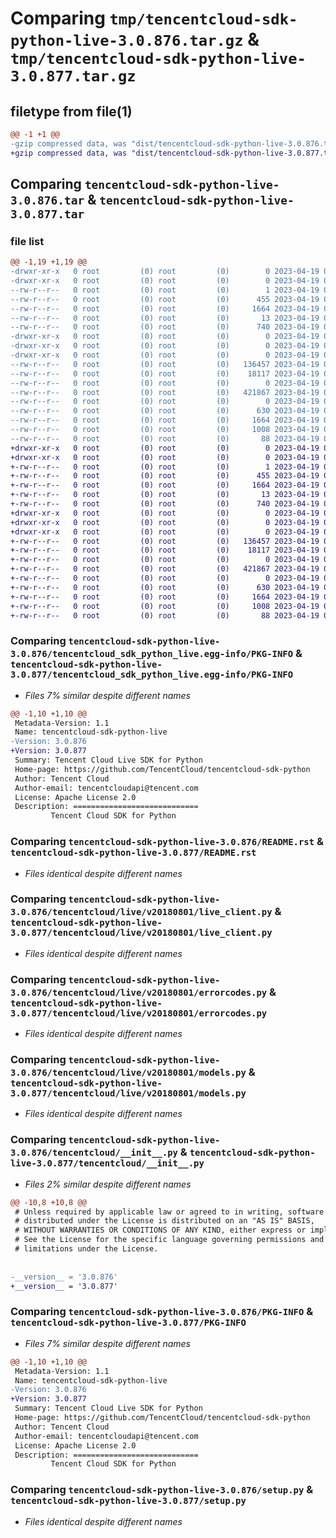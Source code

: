 # Comparing `tmp/tencentcloud-sdk-python-live-3.0.876.tar.gz` & `tmp/tencentcloud-sdk-python-live-3.0.877.tar.gz`

## filetype from file(1)

```diff
@@ -1 +1 @@
-gzip compressed data, was "dist/tencentcloud-sdk-python-live-3.0.876.tar", last modified: Wed Apr 19 00:31:16 2023, max compression
+gzip compressed data, was "dist/tencentcloud-sdk-python-live-3.0.877.tar", last modified: Wed Apr 19 09:20:45 2023, max compression
```

## Comparing `tencentcloud-sdk-python-live-3.0.876.tar` & `tencentcloud-sdk-python-live-3.0.877.tar`

### file list

```diff
@@ -1,19 +1,19 @@
-drwxr-xr-x   0 root         (0) root         (0)        0 2023-04-19 00:31:16.000000 tencentcloud-sdk-python-live-3.0.876/
-drwxr-xr-x   0 root         (0) root         (0)        0 2023-04-19 00:31:16.000000 tencentcloud-sdk-python-live-3.0.876/tencentcloud_sdk_python_live.egg-info/
--rw-r--r--   0 root         (0) root         (0)        1 2023-04-19 00:31:16.000000 tencentcloud-sdk-python-live-3.0.876/tencentcloud_sdk_python_live.egg-info/dependency_links.txt
--rw-r--r--   0 root         (0) root         (0)      455 2023-04-19 00:31:16.000000 tencentcloud-sdk-python-live-3.0.876/tencentcloud_sdk_python_live.egg-info/SOURCES.txt
--rw-r--r--   0 root         (0) root         (0)     1664 2023-04-19 00:31:16.000000 tencentcloud-sdk-python-live-3.0.876/tencentcloud_sdk_python_live.egg-info/PKG-INFO
--rw-r--r--   0 root         (0) root         (0)       13 2023-04-19 00:31:16.000000 tencentcloud-sdk-python-live-3.0.876/tencentcloud_sdk_python_live.egg-info/top_level.txt
--rw-r--r--   0 root         (0) root         (0)      740 2023-04-19 00:31:16.000000 tencentcloud-sdk-python-live-3.0.876/README.rst
-drwxr-xr-x   0 root         (0) root         (0)        0 2023-04-19 00:31:16.000000 tencentcloud-sdk-python-live-3.0.876/tencentcloud/
-drwxr-xr-x   0 root         (0) root         (0)        0 2023-04-19 00:31:16.000000 tencentcloud-sdk-python-live-3.0.876/tencentcloud/live/
-drwxr-xr-x   0 root         (0) root         (0)        0 2023-04-19 00:31:16.000000 tencentcloud-sdk-python-live-3.0.876/tencentcloud/live/v20180801/
--rw-r--r--   0 root         (0) root         (0)   136457 2023-04-19 00:31:16.000000 tencentcloud-sdk-python-live-3.0.876/tencentcloud/live/v20180801/live_client.py
--rw-r--r--   0 root         (0) root         (0)    18117 2023-04-19 00:31:16.000000 tencentcloud-sdk-python-live-3.0.876/tencentcloud/live/v20180801/errorcodes.py
--rw-r--r--   0 root         (0) root         (0)        0 2023-04-19 00:31:16.000000 tencentcloud-sdk-python-live-3.0.876/tencentcloud/live/v20180801/__init__.py
--rw-r--r--   0 root         (0) root         (0)   421867 2023-04-19 00:31:16.000000 tencentcloud-sdk-python-live-3.0.876/tencentcloud/live/v20180801/models.py
--rw-r--r--   0 root         (0) root         (0)        0 2023-04-19 00:31:16.000000 tencentcloud-sdk-python-live-3.0.876/tencentcloud/live/__init__.py
--rw-r--r--   0 root         (0) root         (0)      630 2023-04-19 00:31:16.000000 tencentcloud-sdk-python-live-3.0.876/tencentcloud/__init__.py
--rw-r--r--   0 root         (0) root         (0)     1664 2023-04-19 00:31:16.000000 tencentcloud-sdk-python-live-3.0.876/PKG-INFO
--rw-r--r--   0 root         (0) root         (0)     1008 2023-04-19 00:31:16.000000 tencentcloud-sdk-python-live-3.0.876/setup.py
--rw-r--r--   0 root         (0) root         (0)       88 2023-04-19 00:31:16.000000 tencentcloud-sdk-python-live-3.0.876/setup.cfg
+drwxr-xr-x   0 root         (0) root         (0)        0 2023-04-19 09:20:45.000000 tencentcloud-sdk-python-live-3.0.877/
+drwxr-xr-x   0 root         (0) root         (0)        0 2023-04-19 09:20:45.000000 tencentcloud-sdk-python-live-3.0.877/tencentcloud_sdk_python_live.egg-info/
+-rw-r--r--   0 root         (0) root         (0)        1 2023-04-19 09:20:45.000000 tencentcloud-sdk-python-live-3.0.877/tencentcloud_sdk_python_live.egg-info/dependency_links.txt
+-rw-r--r--   0 root         (0) root         (0)      455 2023-04-19 09:20:45.000000 tencentcloud-sdk-python-live-3.0.877/tencentcloud_sdk_python_live.egg-info/SOURCES.txt
+-rw-r--r--   0 root         (0) root         (0)     1664 2023-04-19 09:20:45.000000 tencentcloud-sdk-python-live-3.0.877/tencentcloud_sdk_python_live.egg-info/PKG-INFO
+-rw-r--r--   0 root         (0) root         (0)       13 2023-04-19 09:20:45.000000 tencentcloud-sdk-python-live-3.0.877/tencentcloud_sdk_python_live.egg-info/top_level.txt
+-rw-r--r--   0 root         (0) root         (0)      740 2023-04-19 09:20:45.000000 tencentcloud-sdk-python-live-3.0.877/README.rst
+drwxr-xr-x   0 root         (0) root         (0)        0 2023-04-19 09:20:45.000000 tencentcloud-sdk-python-live-3.0.877/tencentcloud/
+drwxr-xr-x   0 root         (0) root         (0)        0 2023-04-19 09:20:45.000000 tencentcloud-sdk-python-live-3.0.877/tencentcloud/live/
+drwxr-xr-x   0 root         (0) root         (0)        0 2023-04-19 09:20:45.000000 tencentcloud-sdk-python-live-3.0.877/tencentcloud/live/v20180801/
+-rw-r--r--   0 root         (0) root         (0)   136457 2023-04-19 09:20:45.000000 tencentcloud-sdk-python-live-3.0.877/tencentcloud/live/v20180801/live_client.py
+-rw-r--r--   0 root         (0) root         (0)    18117 2023-04-19 09:20:45.000000 tencentcloud-sdk-python-live-3.0.877/tencentcloud/live/v20180801/errorcodes.py
+-rw-r--r--   0 root         (0) root         (0)        0 2023-04-19 09:20:45.000000 tencentcloud-sdk-python-live-3.0.877/tencentcloud/live/v20180801/__init__.py
+-rw-r--r--   0 root         (0) root         (0)   421867 2023-04-19 09:20:45.000000 tencentcloud-sdk-python-live-3.0.877/tencentcloud/live/v20180801/models.py
+-rw-r--r--   0 root         (0) root         (0)        0 2023-04-19 09:20:45.000000 tencentcloud-sdk-python-live-3.0.877/tencentcloud/live/__init__.py
+-rw-r--r--   0 root         (0) root         (0)      630 2023-04-19 09:20:45.000000 tencentcloud-sdk-python-live-3.0.877/tencentcloud/__init__.py
+-rw-r--r--   0 root         (0) root         (0)     1664 2023-04-19 09:20:45.000000 tencentcloud-sdk-python-live-3.0.877/PKG-INFO
+-rw-r--r--   0 root         (0) root         (0)     1008 2023-04-19 09:20:45.000000 tencentcloud-sdk-python-live-3.0.877/setup.py
+-rw-r--r--   0 root         (0) root         (0)       88 2023-04-19 09:20:45.000000 tencentcloud-sdk-python-live-3.0.877/setup.cfg
```

### Comparing `tencentcloud-sdk-python-live-3.0.876/tencentcloud_sdk_python_live.egg-info/PKG-INFO` & `tencentcloud-sdk-python-live-3.0.877/tencentcloud_sdk_python_live.egg-info/PKG-INFO`

 * *Files 7% similar despite different names*

```diff
@@ -1,10 +1,10 @@
 Metadata-Version: 1.1
 Name: tencentcloud-sdk-python-live
-Version: 3.0.876
+Version: 3.0.877
 Summary: Tencent Cloud Live SDK for Python
 Home-page: https://github.com/TencentCloud/tencentcloud-sdk-python
 Author: Tencent Cloud
 Author-email: tencentcloudapi@tencent.com
 License: Apache License 2.0
 Description: ============================
         Tencent Cloud SDK for Python
```

### Comparing `tencentcloud-sdk-python-live-3.0.876/README.rst` & `tencentcloud-sdk-python-live-3.0.877/README.rst`

 * *Files identical despite different names*

### Comparing `tencentcloud-sdk-python-live-3.0.876/tencentcloud/live/v20180801/live_client.py` & `tencentcloud-sdk-python-live-3.0.877/tencentcloud/live/v20180801/live_client.py`

 * *Files identical despite different names*

### Comparing `tencentcloud-sdk-python-live-3.0.876/tencentcloud/live/v20180801/errorcodes.py` & `tencentcloud-sdk-python-live-3.0.877/tencentcloud/live/v20180801/errorcodes.py`

 * *Files identical despite different names*

### Comparing `tencentcloud-sdk-python-live-3.0.876/tencentcloud/live/v20180801/models.py` & `tencentcloud-sdk-python-live-3.0.877/tencentcloud/live/v20180801/models.py`

 * *Files identical despite different names*

### Comparing `tencentcloud-sdk-python-live-3.0.876/tencentcloud/__init__.py` & `tencentcloud-sdk-python-live-3.0.877/tencentcloud/__init__.py`

 * *Files 2% similar despite different names*

```diff
@@ -10,8 +10,8 @@
 # Unless required by applicable law or agreed to in writing, software
 # distributed under the License is distributed on an "AS IS" BASIS,
 # WITHOUT WARRANTIES OR CONDITIONS OF ANY KIND, either express or implied.
 # See the License for the specific language governing permissions and
 # limitations under the License.
 
 
-__version__ = '3.0.876'
+__version__ = '3.0.877'
```

### Comparing `tencentcloud-sdk-python-live-3.0.876/PKG-INFO` & `tencentcloud-sdk-python-live-3.0.877/PKG-INFO`

 * *Files 7% similar despite different names*

```diff
@@ -1,10 +1,10 @@
 Metadata-Version: 1.1
 Name: tencentcloud-sdk-python-live
-Version: 3.0.876
+Version: 3.0.877
 Summary: Tencent Cloud Live SDK for Python
 Home-page: https://github.com/TencentCloud/tencentcloud-sdk-python
 Author: Tencent Cloud
 Author-email: tencentcloudapi@tencent.com
 License: Apache License 2.0
 Description: ============================
         Tencent Cloud SDK for Python
```

### Comparing `tencentcloud-sdk-python-live-3.0.876/setup.py` & `tencentcloud-sdk-python-live-3.0.877/setup.py`

 * *Files identical despite different names*

